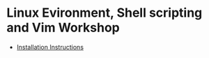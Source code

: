 # Linux Evironment, Shell scripting and Vim Workshop

- [Installation Instructions](https://github.com/kossiitkgp/Linux-Shell-Vim-Workshop-2021/blob/main/installation_guide.md)
